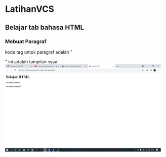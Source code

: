 # LatihanVCS
## Belajar tab bahasa HTML

### Mebuat Paragraf
kode tag untuk paragraf adalah "<p>"
ini adalah tampilan nyaa
![Gambar 1](ScreenShot/ss1.png)